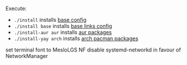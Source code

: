 Execute:
* `./install` installs [base config](./base.yaml)
* `./install base` installs [base links config](./dotbot-profiles/base.yaml)
* `./install-aur aur` installs [aur packages](./dotbot-profiles/aur.yaml)
* `./install-yay arch` installs [arch pacman packages](./dotbot-profiles/arch.yaml)
 
set terminal font to MesloLGS NF
disable systemd-networkd in favour of NetworkManager
